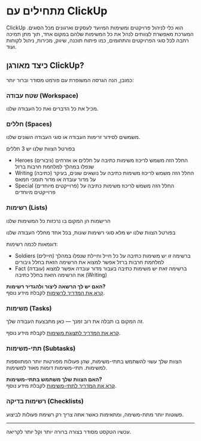 # מתחילים עם ClickUp

ClickUp הוא כלי לניהול פרויקטים ומשימות המיועד לעסקים וארגונים מכל הסוגים. המערכת מאפשרת לצוותים לנהל את כל המשימות שלהם במקום אחד, תוך מתן תמיכה רחבה לכל סוגי הפרויקטים והתחומים, כמו פיתוח תוכנה, שיווק, מכירות, ניהול לקוחות ועוד.

## כיצד מאורגן ClickUp?
 כמובן, הנה הגרסה המשופרת עם פורמט מסודר וברור יותר:

### שטח עבודה (Workspace)
מכיל את כל הדברים ואת כל העבודה שלנו.

### חללים (Spaces)
משמשים לסידור זרימות העבודה או סוגי העבודה השונים שלנו.

בפורטל הצוות שלנו יש 3 חללים
- Heroes (גיבורים)
    החלל הזה משמש לריכוז משימות כתיבה על חללים או אזרחים שנפלו במהלך למלחמת חרבות ברזל
- Writing (כתיבה)
    החלל הזה משמש לריכוז משימות כתיבה על נושאים שונים, בעיקר על מדור עובדה או מדור תומכי חמאס
- Special (פרוייקטים מיוחדים)
    החלל הזה משמש לריכוז משימות כתיבה על פרוייקטים מיוחדים

### רשימות (Lists)
הרישמות הן המקום בו נרכזות כל המשימות שלנו

בפורטל הצוות שלנו יש מלא סוגי רשימות שונות, בכל אחד מחללי העבודה שלנו

דוגמאות לכמה רשימות:

- Soldiers (חיילים)
    ברשימה זו יש משימות כתיבה על כל חייל וחיילת שנפלו במהלך למלחמת חרבות ברזל אפשר למצוא את הרשימה הזאת בחלל גיבורים
- Fact (עובדה)
   ברשימה זאת יש משימות כתיבה בעבור מדור עובדה אפשר למצוא את הרשימה הזאת בחלל כתיבה (Writing)

**האם יש לך הרשאה ליצור ולהגדיר רשימות?**  
[קרא את המדריך לרשימות](#) לקבלת מידע נוסף.

### משימות (Tasks)
זה המקום בו תבלה את רוב זמנך — כאן מתבצעת העבודה שלך.

[קרא את המדריך לתצוגת משימות](#) לקבלת מידע נוסף.

### תתי-משימות (Subtasks)
הצוות שלך עשוי להשתמש בתתי-משימות, שהן פעולות מפורטות יותר המתווספות למשימות. תתי-משימות דומות מאוד למשימות.

**האם הצוות שלך משתמש בתתי-משימות?**  
[קרא את המדריך לתתי-משימות](#) לקבלת מידע נוסף.

### רשימות בדיקה (Checklists)
פשוטות יותר מתת-משימה, ומתאימות כאשר אתה צריך רק רשימת פעולות לביצוע.

---

עכשיו הטקסט מסודר בצורה ברורה יותר וקל יותר לקריאה.
